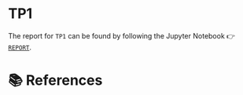 # TP1

The report for `TP1` can be found by following the Jupyter Notebook &#x1F449; [`REPORT`](REPORT.ipynb).

# &#x1F4DA; References
